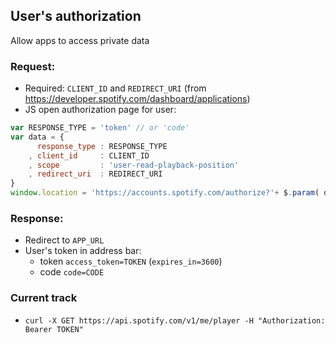 User's authorization
---
Allow apps to access private data

### Request:
- Required: `CLIENT_ID` and `REDIRECT_URI` (from https://developer.spotify.com/dashboard/applications)
- JS open authorization page for user:
```js
var RESPONSE_TYPE = 'token' // or 'code'
var data = {
	  response_type : RESPONSE_TYPE
	, client_id     : CLIENT_ID
	, scope         : 'user-read-playback-position'
	, redirect_uri  : REDIRECT_URI
}
window.location = 'https://accounts.spotify.com/authorize?'+ $.param( data );
```

### Response:
- Redirect to `APP_URL`
- User's token in address bar:
	- token `access_token=TOKEN` (`expires_in=3600`)
	- code `code=CODE`

### Current track
- `curl -X GET https://api.spotify.com/v1/me/player -H "Authorization: Bearer TOKEN"`
